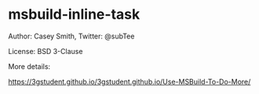 # msbuild-inline-task

Author: Casey Smith, Twitter: @subTee

License: BSD 3-Clause

More details:

https://3gstudent.github.io/3gstudent.github.io/Use-MSBuild-To-Do-More/
